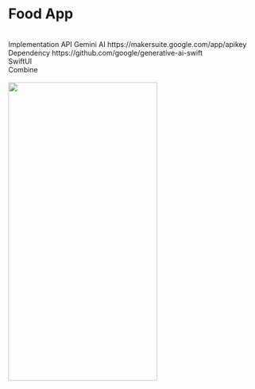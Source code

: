 # Food App

<br>
Implementation API Gemini AI 
https://makersuite.google.com/app/apikey
<br>
Dependency
https://github.com/google/generative-ai-swift
<br>
SwiftUI
<br>
Combine
<br>

<br>

<img align="left" src="FoodApp/ss/1.png" width="300" height="600"> 

